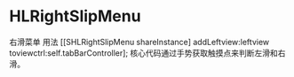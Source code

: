 # HLRightSlipMenu
右滑菜单
用法
[[SHLRightSlipMenu shareInstance] addLeftview:leftview toviewctrl:self.tabBarController];
核心代码通过手势获取触摸点来判断左滑和右滑。
